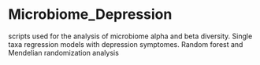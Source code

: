 # Microbiome_Depression
scripts used for the analysis of microbiome alpha and beta diversity. Single taxa regression models with depression symptomes. Random forest and Mendelian randomization analysis
